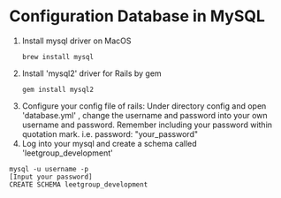 # Configuration Database in MySQL
1. Install mysql driver on MacOS
    ```shell
   brew install mysql
   ```
2. Install 'mysql2' driver for Rails by gem
    ```shell
    gem install mysql2
    ```
3. Configure your config file of rails: Under directory config and open 'database.yml'
, change the username and password into your own username and password. Remember including
your password within quotation mark. i.e. password: "your_password"
4. Log into your mysql and create a schema called 'leetgroup_development'
```shell
mysql -u username -p
[Input your password]
CREATE SCHEMA leetgroup_development
```
